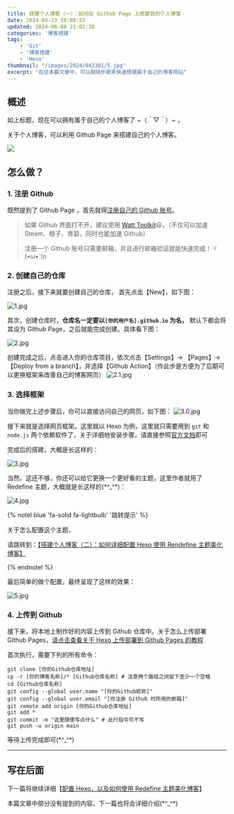 ```yaml
---
title: 搭建个人博客（一）：如何在 Github Page 上搭建我的个人博客
date: 2024-04-23 19:08:53
updated: 2024-06-08 21:02:38
categories: '博客搭建'
tags: 
    - 'Git'
    - '博客搭建'
    - 'Hexo'
thumbnail: "/images/2024/042301/5.jpg"
excerpt: "在这本篇文章中，可以跟随步骤来快速搭建属于自己的博客网站"
---
```


## 概述

如上标题，现在可以拥有属于自己的个人博客了 \~（＾▽＾）\~ ，

关于个人博客，可以利用 Github Page 来搭建自己的个人博客。

![](/images/2024/042301/5.jpg)

## 怎么做？

### 1. 注册 Github

既然提到了 Github Page ，首先就得[注册自己的 Github 账号](https://github.com/signup)。

> 如果 Github 界面打不开，建议使用 [Watt Toolkit](https://steampp.net/)😃，（不仅可以加速 Steam、橙子、育碧，同时也能加速 Github）
>
> 注册一个 Github 账号只需要邮箱，并且进行邮箱验证就能快速完成！ヾ(•ω•`)o

### 2. 创建自己的仓库

注册之后，接下来就要创建自己的仓库，
首先点击【New】，如下图：

![1.jpg](/images/2024/042301/1.jpg)

其次，创建仓库时，**仓库名一定要以`[你的用户名].github.io` 为名，** 默认下都会将其设为 Github Page，之后就能完成创建。具体看下图：

![2.jpg](/images/2024/042301/2.jpg)

创建完成之后，点击进入你的仓库项目，依次点击【Settings】→ 【Pages】→【Deploy from a branch】，并选择【Github Action】（作此步是方便为了后期可以更换框架来改善自己的博客网页）
![2.1.jpg](/images/2024/042301/2.1.jpg)

### 3. 选择框架

当你做完上述步骤后，你可以直接访问自己的网页，如下图：
![3.0.jpg](/images/2024/042301/3.0.jpg)

接下来就是选择网页框架。这里就以 Hexo 为例，这里就只需要用到 `git` 和 `node.js` 两个依赖软件了，关于详细地安装步骤，请直接参照[官方文档](https://hexo.io/zh-cn/docs/)即可

完成后的搭建，大概是长这样的：

![3.jpg](/images/2024/042301/3.jpg)

当然，这还不够，你还可以给它更换一个更好看的主题，这里作者就用了 Redefine 主题，大概就是长这样的(\*^_^\*)：

![4.jpg](/images/2024/042301/4.jpg)

{% notel blue 'fa-solid fa-lightbulb' '跳转提示' %}

关于怎么配置这个主题，

请跳转到：[【搭建个人博客（二）：如何详细配置 Hexo 使用 Rendefine 主题美化博客】](../../24/搭建个人博客（二）：如何详细配置-Hexo-使用-Rendefine-主题美化博客)

{% endnotel %}

最后简单的做个配置，最终呈现了这样的效果：

![5.jpg](/images/2024/042301/5.jpg)


### 4. 上传到 Github

接下来，将本地上制作好的内容上传到 Github 仓库中。关于怎么上传部署 Github Pages，[请点击查看关于 Hexo 上传部署到 Github Pages 的教程](https://hexo.io/zh-cn/docs/github-pages)

首次执行，需要下列的所有命令：

```shell
git clone [你的Github仓库地址]
cp -r [你的博客名称]/* [Github仓库名称] # 注意两个路径之间留下至少一个空格
cd [Github仓库名称]
git config --global user.name "[你的Github昵称]"
git config --global user.email "[你注册 Github 时所用的邮箱]"
git remote add origin [你的Github仓库地址]
git add *
git commit -m "这里随便写点什么" # 此行指令可不写
git push -u origin main
```

等待上传完成即可(\*^_^\*)

-----

## 写在后面

下一篇将继续详细【[配置 Hexo，以及如何使用 Redefine 主题美化博客](../../24/搭建个人博客（二）：如何详细配置-Hexo-使用-Rendefine-主题美化博客)】

本篇文章中部分没有提到的内容，下一篇也将会详细介绍(\*^_^\*)

